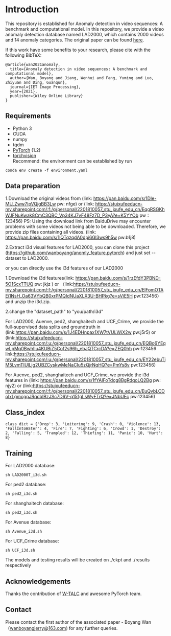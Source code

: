# Introduction
This repository is established for Anomaly detection in video sequences: A benchmark and computational model. In this repository, we provide a video anomaly detection database named LAD2000, which contains 2000 videos and 14 anomaly categories. The original paper can be found [here](https://arxiv.org/abs/2106.08570).

If this work have some benefits to your research, please cite with the following BibTeX:

```
@article{wan2021anomaly,
  title={Anomaly detection in video sequences: A benchmark and computational model},
  author={Wan, Boyang and Jiang, Wenhui and Fang, Yuming and Luo, Zhiyuan and Ding, Guanqun},
  journal={IET Image Processing},
  year={2021},
  publisher={Wiley Online Library}
}
```


## Requirements
* Python 3
* CUDA
* numpy
* tqdm
* [PyTorch](http://pytorch.org/) (1.2)
* [torchvision](http://pytorch.org/)  
Recommend: the environment can be established by run

```
conda env create -f environment.yaml
```


## Data preparation


1.Download the original videos from (link: https://pan.baidu.com/s/1DIe-MU_Zww7IpVQjgBB3Lw pw: nfge)  or (link: https://stujxufeeducn-my.sharepoint.com/:f:/g/personal/2201810057_stu_jxufe_edu_cn/EqgRSGKhWJFNuKwak8CmC3QBC_Vp34KJ7vF48Fz7D_P3yA?e=K5YYOb pw：123456)
PS: Using the download link from BaiduDrive may encounter problems with some videos not being able to be downloaded. Therefore, we provide zip files containing all videos. (link: https://pan.baidu.com/s/1lQTqzqdA0dpi6Gl3ws9h5w pw:b1j8)

2.Extract i3d visual features for LAD2000, you can clone this project (https://github.com/wanboyang/anomly_feature.pytorch) and just set --dataset to LAD2000.

or you can directly use the i3d features of our LAD2000

1.Download the i3d features(link: https://pan.baidu.com/s/1rzEfdY3PBND-5O1ScxTTUQ pw: jkjz ) or （link:https://stujxufeeducn-my.sharepoint.com/:f:/g/personal/2201810057_stu_jxufe_edu_cn/ElFomOTAEi1NsH_Oa63VYbQB0xrPMQIdNUaXLX3U-BHPkg?e=sViE5H pw:123456） and unzip the i3d.zip.

2.change the "dataset_path" to "you/path/i3d"

For LAD2000, Auenve, ped2, shanghaitech and UCF_Crime, we provide the full-supervised data splits and groundtruth in (link:https://pan.baidu.com/s/1J4EDHnpax1XW7tVULWiX2w pw:j5r5) or (link:https://stujxufeeducn-my.sharepoint.com/:u:/g/personal/2201810057_stu_jxufe_edu_cn/EQBo6YEqwLpMq0BwhIIu4KUBjZ5Cof2s96h_ebJQTCrcDA?e=ZEQ0hh pw:123456 
link:https://stujxufeeducn-my.sharepoint.com/:u:/g/personal/2201810057_stu_jxufe_edu_cn/EY22ebuTjM5LvmTIUlLjg2UBZCyskwMeNaCIu5zQjrNqHQ?e=PmYs8v pw:123456)

For Auenve, ped2, shanghaitech and UCF_Crime, we provide the i3d features in (link: https://pan.baidu.com/s/1fYAlFoTdcg8BgRdqoLQ2Bg pw: njy2) or
(link:https://stujxufeeducn-my.sharepoint.com/:f:/g/personal/2201810057_stu_jxufe_edu_cn/EuQvbLCDoIxLgmcgpJRqcbIBzJSc7D6V-q151gLsWyFTrQ?e=JNbUEc pw:123456)

## Class_index
```
class_dict = {'Drop': 3, 'Loitering': 9, 'Crash': 0, 'Violence': 13, 'FallIntoWater': 4, 'Fire': 7, 'Fighting': 6, 'Crowd': 1, 'Destroy': 2, 'Falling': 5, 'Trampled': 12, 'Thiefing': 11, 'Panic': 10, 'Hurt': 8}

```

## Training

For LAD2000 database:

```
sh LAD2000T_i3d.sh
```

For ped2 database:

```
sh ped2_i3d.sh
```

For shanghaitech database:

```
sh ped2_i3d.sh
```

For Avenue database:

```
sh Avenue_i3d.sh
```

For UCF_Crime database:


```
sh UCF_i3d.sh
```

The models and testing results will be created on ./ckpt and ./results respectively

## Acknowledgements
Thanks the contribution of [W-TALC](https://github.com/sujoyp/wtalc-pytorch) and awesome PyTorch team.

## Contact
Please contact the first author of the associated paper - Boyang Wan （wanboyangjerry@163.com) for any further queries.
